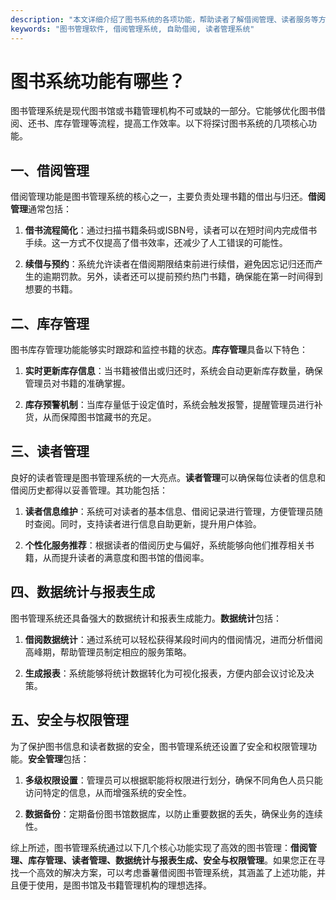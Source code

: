 ```yaml
---
description: "本文详细介绍了图书系统的各项功能，帮助读者了解借阅管理、读者服务等方面。"
keywords: "图书管理软件, 借阅管理系统, 自助借阅, 读者管理系统"
---
```

# 图书系统功能有哪些？

图书管理系统是现代图书馆或书籍管理机构不可或缺的一部分。它能够优化图书借阅、还书、库存管理等流程，提高工作效率。以下将探讨图书系统的几项核心功能。

## 一、借阅管理

借阅管理功能是图书管理系统的核心之一，主要负责处理书籍的借出与归还。**借阅管理**通常包括：

1. **借书流程简化**：通过扫描书籍条码或ISBN号，读者可以在短时间内完成借书手续。这一方式不仅提高了借书效率，还减少了人工错误的可能性。
   
2. **续借与预约**：系统允许读者在借阅期限结束前进行续借，避免因忘记归还而产生的逾期罚款。另外，读者还可以提前预约热门书籍，确保能在第一时间得到想要的书籍。

## 二、库存管理

图书库存管理功能能够实时跟踪和监控书籍的状态。**库存管理**具备以下特色：

1. **实时更新库存信息**：当书籍被借出或归还时，系统会自动更新库存数量，确保管理员对书籍的准确掌握。

2. **库存预警机制**：当库存量低于设定值时，系统会触发报警，提醒管理员进行补货，从而保障图书馆藏书的充足。

## 三、读者管理

良好的读者管理是图书管理系统的一大亮点。**读者管理**可以确保每位读者的信息和借阅历史都得以妥善管理。其功能包括：

1. **读者信息维护**：系统可对读者的基本信息、借阅记录进行管理，方便管理员随时查阅。同时，支持读者进行信息自助更新，提升用户体验。

2. **个性化服务推荐**：根据读者的借阅历史与偏好，系统能够向他们推荐相关书籍，从而提升读者的满意度和图书馆的借阅率。

## 四、数据统计与报表生成

图书管理系统还具备强大的数据统计和报表生成能力。**数据统计**包括：

1. **借阅数据统计**：通过系统可以轻松获得某段时间内的借阅情况，进而分析借阅高峰期，帮助管理员制定相应的服务策略。

2. **生成报表**：系统能够将统计数据转化为可视化报表，方便内部会议讨论及决策。

## 五、安全与权限管理

为了保护图书信息和读者数据的安全，图书管理系统还设置了安全和权限管理功能。**安全管理**包括：

1. **多级权限设置**：管理员可以根据职能将权限进行划分，确保不同角色人员只能访问特定的信息，从而增强系统的安全性。

2. **数据备份**：定期备份图书馆数据库，以防止重要数据的丢失，确保业务的连续性。

综上所述，图书管理系统通过以下几个核心功能实现了高效的图书管理：**借阅管理、库存管理、读者管理、数据统计与报表生成、安全与权限管理**。如果您正在寻找一个高效的解决方案，可以考虑番薯借阅图书管理系统，其涵盖了上述功能，并且便于使用，是图书馆及书籍管理机构的理想选择。
